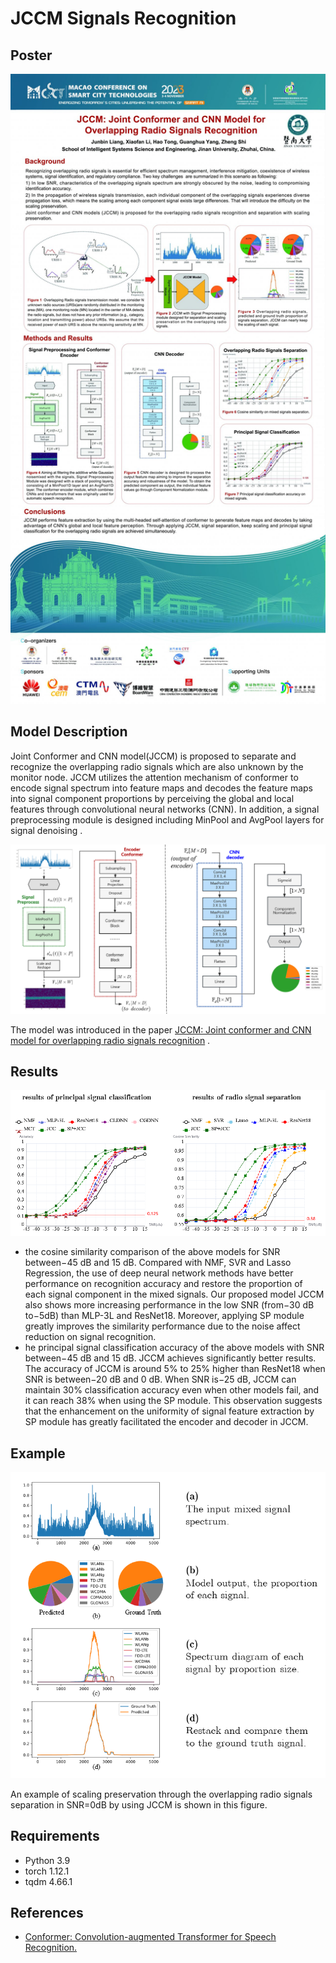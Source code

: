 # JCCM Signals Recognition

## Poster

![img_0](./imgs/poster.jpg)

## Model Description

Joint Conformer and CNN model(JCCM) is proposed to separate and recognize the overlapping radio signals which are also unknown by the monitor node. JCCM utilizes the attention mechanism of conformer to encode signal spectrum into feature maps and decodes the feature maps into signal component proportions by perceiving the global and local features through convolutional neural networks (CNN). In addition, a signal preprocessing module is designed including MinPool and AvgPool layers for signal denoising .

![img_1](./imgs/git_1.png)

The model was introduced in the paper [JCCM: Joint conformer and CNN model for overlapping radio signals recognition](https://doi.org/10.1049/ell2.13006) .

## Results

![img_2](./imgs/git_2.png)

- the cosine similarity comparison of the above models for SNR between−45 dB and 15 dB. Compared with NMF, SVR and Lasso Regression, the use of deep neural network methods have better performance on recognition accuracy and restore the proportion of each signal component in the mixed signals. Our proposed model JCCM also shows more increasing performance in the low SNR (from−30 dB to−5dB) than MLP-3L and ResNet18. Moreover, applying SP module greatly improves the similarity performance due to the noise affect reduction on signal recognition.
- he principal signal classification accuracy of the above models with SNR between−45 dB and 15 dB. JCCM achieves significantly better results. The accuracy of JCCM is around 5% to 25% higher than ResNet18 when SNR is between−20 dB and 0 dB. When SNR is−25 dB, JCCM can maintain 30% classification accuracy even when other models fail, and it can reach 38% when using the SP module. This observation suggests that the enhancement on the uniformity of signal feature extraction by SP module has greatly facilitated the encoder and decoder in JCCM.

## Example

![img_3](./imgs/git_3.png)

An example of scaling preservation through the overlapping radio signals separation in SNR=0dB by using JCCM is shown in this figure.

## Requirements

- Python 3.9
- torch 1.12.1
- tqdm 4.66.1



## References

- [Conformer: Convolution-augmented Transformer for Speech Recognition.](https://github.com/sooftware/conformer)

  

